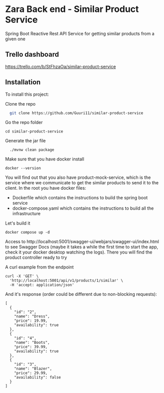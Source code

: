 # Zara Back end - Similar Product Service

Spring Boot Reactive Rest API Service for getting similar products from a given one

## Trello dashboard

https://trello.com/b/StFhzaOa/similar-product-service

## Installation

To install this project:

Clone the repo

```bash
  git clone https://github.com/Guuri11/similar-product-service
```

Go the repo folder

```
cd similar-product-service
```

Generate the jar file

```
  ./mvnw clean package
```

Make sure that you have docker install

```
docker --version
```

You will find out that you also have product-mock-service, which is the service where we communicate
to get the similar products to send it to the client. In the root you have docker files:

- Dockerfile which contains the instructions to build the spring boot service
- docker-compose.yaml which contains the instructions to build all the infrastructure

Let's build it

```
docker compose up -d 
```

Access to http://localhost:5001/swagger-ui/webjars/swagger-ui/index.html to see Swagger Docs (maybe it takes a while the first time to start the app, check it your docker desktop watching the logs). There
you will find the
product controller ready to try

A curl example from the endpoint

````
curl -X 'GET' \
  'http://localhost:5001/api/v1/products/1/similar' \
  -H 'accept: application/json'
````

And it's response (order could be different due to non-blocking requests):

```
[
  {
    "id": "2",
    "name": "Dress",
    "price": 19.99,
    "availability": true
  },
  {
    "id": "4",
    "name": "Boots",
    "price": 39.99,
    "availability": true
  },
  {
    "id": "3",
    "name": "Blazer",
    "price": 29.99,
    "availability": false
  }
]
```

